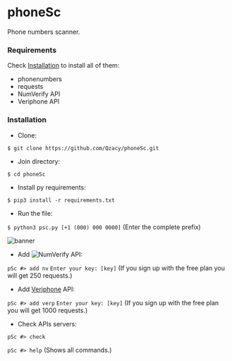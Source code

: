 # phoneSc
Phone numbers scanner.

### Requirements
Check [Installation](#Installation) to install all of them:
- phonenumbers
- requests
- NumVerify API
- Veriphone API

### Installation
- Clone:

```$ git clone https://github.com/Qzacy/phoneSc.git```
- Join directory:

```$ cd phoneSc```
- Install py requirements:

```$ pip3 install -r requirements.txt```
- Run the file:

```$ python3 psc.py [+1 (000) 000 0000]``` (Enter the complete prefix)

![banner](/screenshots/banner.png)
- Add ![NumVerify](http://numverify.com) API:

```pSc #> add nv```
```Enter your key: [key]``` (If you sign up with the free plan you will get 250 requests.)
- Add [Veriphone](http://veriphone.io) API: 

```pSc #> add verp```
```Enter your key: [key]``` (If you sign up with the free plan you will get 1000 requests.)
- Check APIs servers:

```pSc #> check```

```pSc #> help``` (Shows all commands.)
